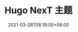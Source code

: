---
title: Hugo NexT 主题
description: Hugo NexT 主题的用户指南文档首页。
date: 2021-03-28T08:19:05+08:00
draft: false
# updatesBanner: "Banner - &nbsp; [Hugo NexT theme](https://github.com/elkan1788/hugo-theme-next) &nbsp; just arrived"
landing:
  height: 500
  image: favicon/apple-touch-icon-180x180-next.png
  title:
    - Hugo NexT 主题
  text:
    - 宗旨：精于心，简于形。（移植于 Hexo 引擎的热门主题）
  titleColor:
  textColor:
  spaceBetweenTitleText: 25
  buttons:
    - link: https://github.com/elkan1788/hugo-theme-next
      text: Github 仓库
      color: primary
    - link: https://lisenhui.cn
      text: 在线示例
      color: default
  # backgroundImage: 
  #   src: images/landscape.jpg
  #   height: 600
footer:
  sections:
    - title: Hugo
      links:
        - title: 文档
          link: https://gohugo.io/documentation/
        - title: 主题
          link: https://themes.gohugo.io/
        - title: 案例
          link: https://gohugo.io/showcase/
        - title: 论坛
          link: https://discourse.gohugo.io/
    - title: 主题相关
      links:
        - title: GitHub
          link: https://github.com/elkan1788/hugo-theme-next
        - title: 发布
          link: https://github.com/elkan1788/hugo-theme-next/releases
        - title: 联系作者
          link: https://lisenhui.cn/
  contents: 
    align: left
    applySinglePageCss: false
    markdown:
      |
      ## Hugo NexT 主题使用指南
      Copyright @ 2021. All rights reserved.

sections:
  - bgcolor: teal
    type: card
    description: "NexT 主题以它简单，整洁，清爽的特性，吸引着不少忠实的用户关注和使用。只是官方只维护了 Hexo 引擎版本的主题，为让主题能继续在 Hugo 引擎中发光，便站在巨人的肩膀上加强并完善它，希望你也会喜欢。"
    header: 
      title: 为何选 NexT
      hlcolor: "#8bc34a"
      color: '#fff'
      fontSize: 32
      width: 220
    cards:
      - subtitle: 简单
        subtitlePosition: center
        description: "专注于博客文章的展示，除去基本的统计，分享与评论外，并没有引入过多繁琐的功能加持。"
        image: images/section/keyboard.png
        color: white
        # button: 
        #   name: Naver
        #   link: https://naver.com
        #   size: large
        #   target: _blank
        #   color: 'white'
        #   bgcolor: '#283593'
      - subtitle: 自适应
        subtitlePosition: center
        description: "同时支持PC端和移动端两种不同屏幕分辨率下的，页面完全自适应显示。"
        image: images/section/processor.png
        color: white
        # button: 
        #   name: Google
        #   link: https://google.com
        #   size: large
        #   target: _blank
        #   color: 'white'
        #   bgcolor: '#283593'
      - subtitle: 国际化
        subtitlePosition: center
        description: "实现站点内容的多语言国际化，可根据自身需要进行调整。"
        image: images/section/root-server.png
        color: white
        # button: 
        #   name: Yahoo
        #   link: https://yahoo.com
        #   size: large
        #   target: _blank
        #   color: 'white'
        #   bgcolor: '#283593'
  - bgcolor: DarkSlateBlue
    type: normal
    # description: "Lorem ipsum dolor sit amet, consectetur adipiscing elit. Fusce id eleifend erat. Integer eget mattis augue. Suspendisse semper laoreet tortor sed convallis. Nulla ac euismod lorem"
    header:
      title: 使用 NexT 主题
      hlcolor: DarkKhaki
      color: "#fff"
      fontSize: 32
      width: 340
    body:
      subtitle: 支持扩展和自定义
      subtitlePosition: left
      description: "主题已经集成有诸多插件功能，如3D地球，在线聊天，文章分享，阅读统计等等功能的扩展，另外你也可根据自己需要，扩展相应的功能。"
      color: white
      image: images/section/root-server.png
      imagePosition: left
---